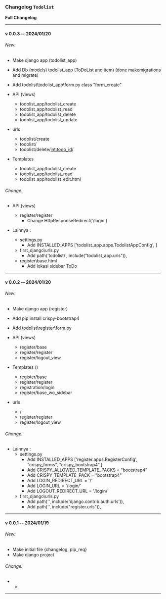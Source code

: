 ### Changelog `Todolist`
<b>Full Changelog</b>

---
#### v 0.0.3 -- 2024/01/20
###### New:
* Make django app (todolist_app)
* Add Db (models) todolist_app (ToDoList and item) (done makemigrations and migrate)
* Add todolist\todolist_app\form.py class "form_create"

* API (views)
    * todolist_app/todolist_create
    * todolist_app/todolist_read
    * todolist_app/todolist_delete
    * todolist_app/todolist_update

* urls
    * todolist/create
    * todolist/
    * todolist/delete/<int:todo_id>/

* Templates 
    * todolist_app/todolist_create
    * todolist_app/todolist_read
    * todolist_app/todolist_edit.html


###### Change:
* API (views)
    * register/register
        * Change HttpResponseRedirect('/login')
    
* Lainnya :
    * settings.py 
        * Add INSTALLED_APPS ['todolist_app.apps.TodolistAppConfig', ]
    * first_django\urls.py
        * Add path('todolist/', include("todolist_app.urls")),
    * register\base.html
        * Add lokasi sidebar ToDo

---
#### v 0.0.2 -- 2024/01/20
###### New:
* Make django app (register)
* Add pip install crispy-bootstrap4
* Add todolist\register\form.py

* API (views)
    * register/base
    * register/register
    * register/logout_view

* Templates ()
    * register/base
    * register/register
    * registration/login
    * register/base_wo_sidebar

* urls
    * /
    * register/register
    * register/logout_view
    

###### Change:
* Lainnya :
    * settings.py 
        * Add INSTALLED_APPS ['register.apps.RegisterConfig', "crispy_forms", "crispy_bootstrap4",]
        * Add CRISPY_ALLOWED_TEMPLATE_PACKS = "bootstrap4"
        * Add CRISPY_TEMPLATE_PACK = "bootstrap4"
        * Add LOGIN_REDIRECT_URL = '/'
        * Add LOGIN_URL = '/login/'
        * Add LOGOUT_REDIRECT_URL = '/login/'
    * first_django\urls.py
        * Add path('', include('django.contrib.auth.urls')),
        * Add path('', include("register.urls")),

---

#### v 0.0.1 -- 2024/01/19
###### New:
* Make initial file {changelog, pip_req}
* Make django project

###### Change:
* -

---
